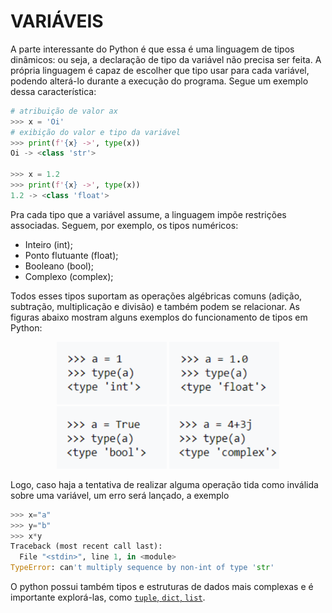 # VARIÁVEIS

A parte interessante do Python é que essa é uma linguagem de tipos dinâmicos: ou seja, a
declaração de tipo da variável não precisa ser feita. A própria linguagem é capaz de escolher que tipo usar para cada variável, podendo alterá-lo durante a execução do programa. Segue um exemplo dessa característica:
```python
# atribuição de valor ax
>>> x = 'Oi'
# exibição do valor e tipo da variável
>>> print(f'{x} ->', type(x))
Oi -> <class 'str'>

>>> x = 1.2
>>> print(f'{x} ->', type(x))
1.2 -> <class 'float'>
```

Pra cada tipo que a variável assume, a linguagem impõe restrições associadas. Seguem, por exemplo, os tipos numéricos:
- Inteiro (int);
- Ponto flutuante (float);
- Booleano (bool);
- Complexo (complex);

Todos esses tipos suportam as operações algébricas comuns (adição, subtração, multiplicação e divisão) e também podem se relacionar. As figuras abaixo mostram alguns exemplos do funcionamento de tipos em Python:
<div style="display: inline_block" align="center">
  <img height="100em" src="../img/readme/exemplo1.png"/>
  <img height="100em" src="../img/readme/exemplo2.png"/>
  <img height="100em" src="../img/readme/exemplo3.png"/>
  <img height="100em" src="../img/readme/exemplo4.png"/>
</div>

Logo, caso haja a tentativa de realizar alguma operação tida como inválida sobre uma variável, um erro será lançado, a exemplo
```python
>>> x="a"
>>> y="b"
>>> x*y
Traceback (most recent call last):
  File "<stdin>", line 1, in <module>
TypeError: can't multiply sequence by non-int of type 'str'
```

O python possui também tipos e estruturas de dados mais complexas e é importante explorá-las, como [`tuple`, `dict`, `list`](https://docs.python.org/3.8/library/stdtypes.html#sequence-types-list-tuple-range).
